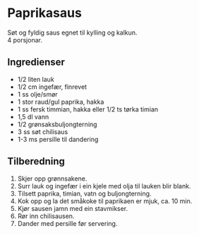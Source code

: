# Paprikasaus
Søt og fyldig saus egnet til kylling og kalkun.  
4 porsjonar.  

## Ingredienser
* 1/2 liten lauk
* 1/2 cm ingefær, finrevet
* 1 ss olje/smør
* 1 stor raud/gul paprika, hakka
* 1 ss fersk timmian, hakka eller 1/2 ts tørka timian
* 1,5 dl vann
* 1/2 grønsaksbuljongterning
* 3 ss søt chilisaus
* 1-3 ms persille til dandering

## Tilberedning
1. Skjer opp grønnsakene.
2. Surr lauk og ingefær i ein kjele med olja til lauken blir blank.
3. Tilsett paprika, timian, vatn og buljongterning.
4. Kok opp og la det småkoke til paprikaen er mjuk, ca. 10 min.
5. Kjør sausen jamn med ein stavmikser.
6. Rør inn chilisausen.
7. Dander med persille før servering.
